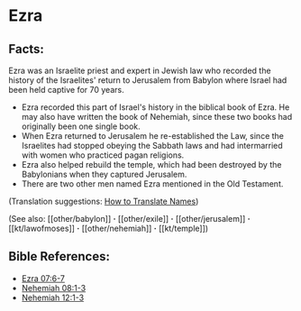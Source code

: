 # Ezra #

## Facts: ##

Ezra was an Israelite priest and expert in Jewish law who recorded the history of the Israelites' return to Jerusalem from Babylon where Israel had been held captive for 70 years.

* Ezra recorded this part of Israel's history in the biblical book of Ezra. He may also have written the book of Nehemiah, since these two books had originally been one single book.
* When Ezra returned to Jerusalem he re-established the Law, since the Israelites had stopped obeying the Sabbath laws and had intermarried with women who practiced pagan religions.
* Ezra also helped rebuild the temple, which had been destroyed by the Babylonians when they captured Jerusalem.
* There are two other men named Ezra mentioned in the Old Testament.

(Translation suggestions: [How to Translate Names](en/ta-vol1/translate/man/translate-names))

(See also: [[other/babylon]] **·** [[other/exile]] **·** [[other/jerusalem]] **·** [[kt/lawofmoses]] **·** [[other/nehemiah]] **·** [[kt/temple]])

## Bible References: ##

* [Ezra 07:6-7](en/tn/ezr/help/07/06)
* [Nehemiah 08:1-3](en/tn/neh/help/08/01)
* [Nehemiah 12:1-3](en/tn/neh/help/12/01)